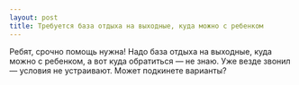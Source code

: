 ```yaml
---
layout: post 
title: Требуется база отдыха на выходные, куда можно с ребенком 
--- 
```

Ребят, срочно помощь нужна! Надо база отдыха на выходные, куда можно с ребенком, а вот куда обратиться — не знаю. Уже везде звонил — условия не устраивают. Может подкинете варианты?